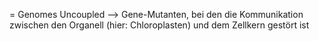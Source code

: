 = Genomes Uncoupled --> Gene-Mutanten, bei den die Kommunikation zwischen den Organell (hier: Chloroplasten) und dem Zellkern gestört ist 